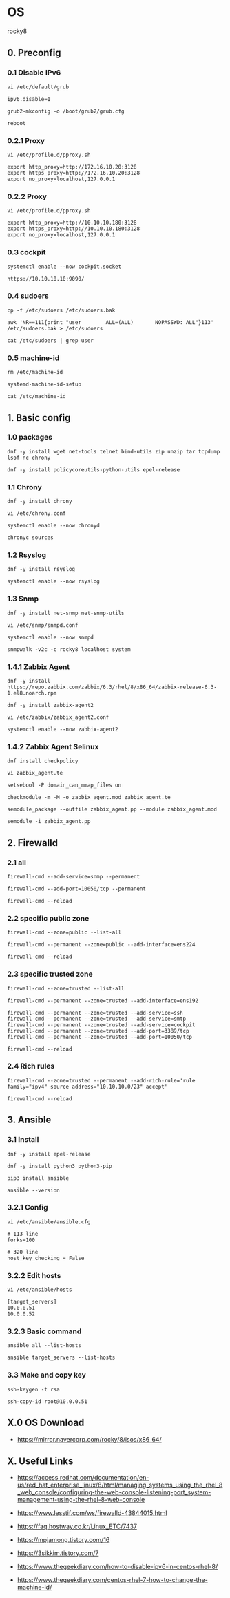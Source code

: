 # OS
rocky8

## 0. Preconfig

### 0.1 Disable IPv6

    vi /etc/default/grub
    
    ipv6.disable=1
    
    grub2-mkconfig -o /boot/grub2/grub.cfg

    reboot

### 0.2.1 Proxy

    vi /etc/profile.d/pproxy.sh 
    
    export http_proxy=http://172.16.10.20:3128
    export https_proxy=http://172.16.10.20:3128
    export no_proxy=localhost,127.0.0.1

### 0.2.2 Proxy

    vi /etc/profile.d/pproxy.sh 
    
    export http_proxy=http://10.10.10.180:3128
    export https_proxy=http://10.10.10.180:3128
    export no_proxy=localhost,127.0.0.1

### 0.3 cockpit

    systemctl enable --now cockpit.socket
    
    https://10.10.10.10:9090/
    
### 0.4 sudoers

    cp -f /etc/sudoers /etc/sudoers.bak
    
    awk 'NR==111{print "user        ALL=(ALL)       NOPASSWD: ALL"}113' /etc/sudoers.bak > /etc/sudoers
    
    cat /etc/sudoers | grep user

### 0.5 machine-id

    rm /etc/machine-id
    
    systemd-machine-id-setup

    cat /etc/machine-id

## 1. Basic config

### 1.0 packages

    dnf -y install wget net-tools telnet bind-utils zip unzip tar tcpdump lsof nc chrony
    
    dnf -y install policycoreutils-python-utils epel-release

### 1.1 Chrony

    dnf -y install chrony
    
    vi /etc/chrony.conf
    
    systemctl enable --now chronyd

    chronyc sources
            
### 1.2 Rsyslog

    dnf -y install rsyslog
    
    systemctl enable --now rsyslog
    
### 1.3 Snmp

    dnf -y install net-snmp net-snmp-utils
    
    vi /etc/snmp/snmpd.conf
    
    systemctl enable --now snmpd
    
    snmpwalk -v2c -c rocky8 localhost system
    
### 1.4.1 Zabbix Agent

    dnf -y install https://repo.zabbix.com/zabbix/6.3/rhel/8/x86_64/zabbix-release-6.3-1.el8.noarch.rpm
    
    dnf -y install zabbix-agent2
    
    vi /etc/zabbix/zabbix_agent2.conf
    
    systemctl enable --now zabbix-agent2

### 1.4.2 Zabbix Agent Selinux

    dnf install checkpolicy
    
    vi zabbix_agent.te
    
    setsebool -P domain_can_mmap_files on
    
    checkmodule -m -M -o zabbix_agent.mod zabbix_agent.te
    
    semodule_package --outfile zabbix_agent.pp --module zabbix_agent.mod
    
    semodule -i zabbix_agent.pp


## 2. Firewalld
    
### 2.1 all

    firewall-cmd --add-service=snmp --permanent
    
    firewall-cmd --add-port=10050/tcp --permanent
    
    firewall-cmd --reload
    
### 2.2 specific public zone

    firewall-cmd --zone=public --list-all
    
    firewall-cmd --permanent --zone=public --add-interface=ens224
    
    firewall-cmd --reload

### 2.3 specific trusted zone

    firewall-cmd --zone=trusted --list-all
    
    firewall-cmd --permanent --zone=trusted --add-interface=ens192
    
    firewall-cmd --permanent --zone=trusted --add-service=ssh
    firewall-cmd --permanent --zone=trusted --add-service=smtp
    firewall-cmd --permanent --zone=trusted --add-service=cockpit
    firewall-cmd --permanent --zone=trusted --add-port=3389/tcp
    firewall-cmd --permanent --zone=trusted --add-port=10050/tcp
    
    firewall-cmd --reload

### 2.4 Rich rules

    firewall-cmd --zone=trusted --permanent --add-rich-rule='rule family="ipv4" source address="10.10.10.0/23" accept'
    
    firewall-cmd --reload

## 3. Ansible
    
### 3.1 Install

    dnf -y install epel-release
    
    dnf -y install python3 python3-pip
    
    pip3 install ansible
    
    ansible --version

### 3.2.1 Config

    vi /etc/ansible/ansible.cfg
    
    # 113 line
    forks=100
    
    # 320 line
    host_key_checking = False
    
### 3.2.2 Edit hosts

    vi /etc/ansible/hosts
    
    [target_servers]
    10.0.0.51
    10.0.0.52
    
### 3.2.3 Basic command
    
    ansible all --list-hosts
    
    ansible target_servers --list-hosts

### 3.3 Make and copy key
    
    ssh-keygen -t rsa
    
    ssh-copy-id root@10.0.0.51

## X.0 OS Download

- https://mirror.navercorp.com/rocky/8/isos/x86_64/

## X. Useful Links

- https://access.redhat.com/documentation/en-us/red_hat_enterprise_linux/8/html/managing_systems_using_the_rhel_8_web_console/configuring-the-web-console-listening-port_system-management-using-the-rhel-8-web-console
    
- https://www.lesstif.com/ws/firewalld-43844015.html

- https://faq.hostway.co.kr/Linux_ETC/7437

- https://mpjamong.tistory.com/16
- https://3sikkim.tistory.com/7
- https://www.thegeekdiary.com/how-to-disable-ipv6-in-centos-rhel-8/
- https://www.thegeekdiary.com/centos-rhel-7-how-to-change-the-machine-id/
